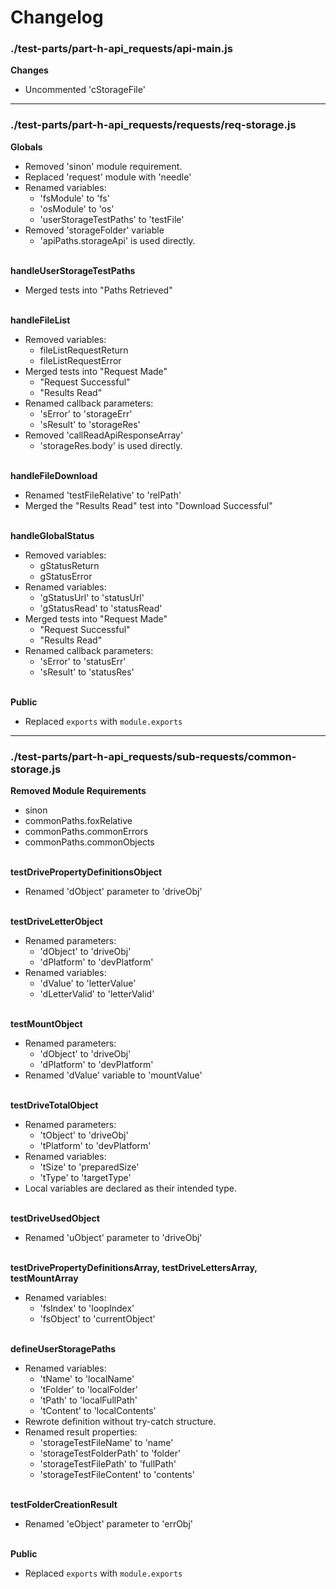 # Changelog

### ./test-parts/part-h-api_requests/api-main.js

**Changes**
* Uncommented 'cStorageFile'

---

### ./test-parts/part-h-api_requests/requests/req-storage.js

**Globals**
* Removed 'sinon' module requirement.
* Replaced 'request' module with 'needle'
* Renamed variables:
	* 'fsModule' to 'fs'
	* 'osModule' to 'os'
	* 'userStorageTestPaths' to 'testFile'
* Removed 'storageFolder' variable
	* 'apiPaths.storageApi' is used directly.

\
**handleUserStorageTestPaths**
* Merged tests into "Paths Retrieved"

\
**handleFileList**
* Removed variables:
	* fileListRequestReturn
	* fileListRequestError
* Merged tests into "Request Made"
	* "Request Successful"
	* "Results Read"
* Renamed callback parameters:
	* 'sError' to 'storageErr'
	* 'sResult' to 'storageRes'
* Removed 'callReadApiResponseArray'
	* 'storageRes.body' is used directly.

\
**handleFileDownload**
* Renamed 'testFileRelative' to 'relPath'
* Merged the "Results Read" test into "Download Successful"

\
**handleGlobalStatus**
* Removed variables:
	* gStatusReturn
	* gStatusError
* Renamed variables:
	* 'gStatusUrl' to 'statusUrl'
	* 'gStatusRead' to 'statusRead'
* Merged tests into "Request Made"
	* "Request Successful"
	* "Results Read"
* Renamed callback parameters:
	* 'sError' to 'statusErr'
	* 'sResult' to 'statusRes'

\
**Public**
* Replaced `exports` with `module.exports`

---

###  ./test-parts/part-h-api_requests/sub-requests/common-storage.js

**Removed Module Requirements**
* sinon
* commonPaths.foxRelative
* commonPaths.commonErrors
* commonPaths.commonObjects

\
**testDrivePropertyDefinitionsObject**
* Renamed 'dObject' parameter to 'driveObj'

\
**testDriveLetterObject**
* Renamed parameters:
	* 'dObject' to 'driveObj'
	* 'dPlatform' to 'devPlatform'
* Renamed variables:
	* 'dValue' to 'letterValue'
	* 'dLetterValid' to 'letterValid'

\
**testMountObject**
* Renamed parameters:
	* 'dObject' to 'driveObj'
	* 'dPlatform' to 'devPlatform'
* Renamed 'dValue' variable to 'mountValue'

\
**testDriveTotalObject**
* Renamed parameters:
	* 'tObject' to 'driveObj'
	* 'tPlatform' to 'devPlatform'
* Renamed variables:
	* 'tSize' to 'preparedSize'
	* 'tType' to 'targetType'
* Local variables are declared as their intended type.

\
**testDriveUsedObject**
* Renamed 'uObject' parameter to 'driveObj'

\
**testDrivePropertyDefinitionsArray, testDriveLettersArray, testMountArray**
* Renamed variables:
	* 'fsIndex' to 'loopIndex'
	* 'fsObject' to 'currentObject'

\
**defineUserStoragePaths**
* Renamed variables:
	* 'tName' to 'localName'
	* 'tFolder' to 'localFolder'
	* 'tPath' to 'localFullPath'
	* 'tContent' to 'localContents'
* Rewrote definition without try-catch structure.
* Renamed result properties:
	* 'storageTestFileName' to 'name'
	* 'storageTestFolderPath' to 'folder'
	* 'storageTestFilePath' to 'fullPath'
	* 'storageTestFileContent' to 'contents'

\
**testFolderCreationResult**
* Renamed 'eObject' parameter to 'errObj'

\
**Public**
* Replaced `exports` with `module.exports`
